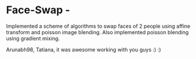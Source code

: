 # Face-Swap -
Implemented a scheme of algorithms to swap faces of 2 people using affine transform and poisson image blending. Also implemented poisson blending using gradient mixing. 

Arunabh98, Tatiana, it was awesome working with you guys :) :) 
